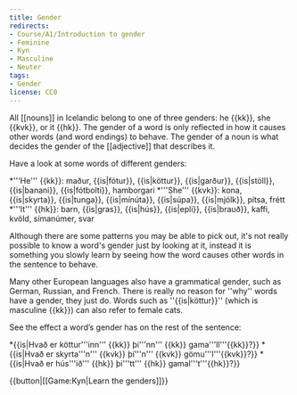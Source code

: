 ```yaml
---
title: Gender
redirects:
- Course/A1/Introduction to gender
- Feminine
- Kyn
- Masculine
- Neuter
tags:
- Gender
license: CC0
---
```


All [[nouns]] in Icelandic belong to one of three genders: he {{kk}}, she {{kvk}}, or it {{hk}}. The gender of a word is only reflected in how it causes other words (and word endings) to behave. The gender of a noun is what decides the gender of the [[adjective]] that describes it.

Have a look at some words of different genders:

*'''He''' {{kk}}: maður, {{is|fótur}}, {{is|köttur}}, {{is|garður}}, {{is|stóll}}, {{is|banani}}, {{is|fótbolti}}, hamborgari
*'''She''' {{kvk}}: kona, {{is|skyrta}}, {{is|tunga}}, {{is|mínúta}}, {{is|súpa}}, {{is|mjólk}}, pítsa, frétt
*'''It''' {{hk}}: barn, {{is|gras}}, {{is|hús}}, {{is|epli}}, {{is|brauð}}, kaffi, kvöld, símanúmer, svar

Although there are some patterns you may be able to pick out, it's not really possible to know a word's gender just by looking at it, instead it is something you slowly learn by seeing how the word causes other words in the sentence to behave.

Many other European languages also have a grammatical gender, such as German, Russian, and French. There is really no reason for ''why'' words have a gender, they just do. Words such as ''{{is|köttur}}'' (which is masculine {{kk}}) can also refer to female cats.

See the effect a word’s gender has on the rest of the sentence:

*{{is|Hvað er köttur'''inn''' {{kk}} þi'''nn''' {{kk}} gama'''ll'''{{kk}}?}}
*{{is|Hvað er skyrta'''n''' {{kvk}} þí'''n''' {{kvk}} gömu'''l'''{{kvk}}?}}
*{{is|Hvað er hús'''ið''' {{hk}} þi'''tt''' {{hk}} gamal'''t'''{{hk}}?}}

{{button|[[Game:Kyn|Learn the genders]]}}

